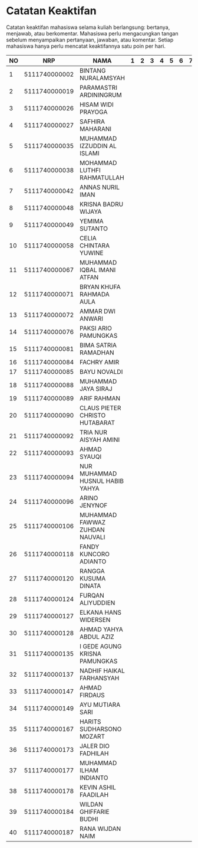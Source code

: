 # Catatan Keaktifan
Catatan keaktifan mahasiswa selama kuliah berlangsung: bertanya, menjawab, atau berkomentar.
Mahasiswa perlu mengacungkan tangan sebelum menyampaikan pertanyaan, jawaban, atau komentar.
Setiap mahasiswa hanya perlu mencatat keaktifannya satu poin per hari.

| NO | NRP           | NAMA                            | 1 | 2 | 3 | 4 | 5 | 6 | 7 | 8 | 9 | 10 | 11 | 12 | 13 | 14 | 15 |
|----|---------------|---------------------------------|---|---|---|---|---|---|---|---|---|----|----|----|----|----|----|
| 1  | 5111740000002 | BINTANG NURALAMSYAH             |   |   |   |   |   |   |   |   |   |    |    |    |    |    |    |
| 2  | 5111740000019 | PARAMASTRI ARDININGRUM          |   |   |   |   |   |   |   |   |   |    |    |    |    |    |    |
| 3  | 5111740000026 | HISAM WIDI PRAYOGA              |   |   |   |   |   |   |   |   |   |    |    |    |    |    |    |
| 4  | 5111740000027 | SAFHIRA MAHARANI                |   |   |   |   |   |   |   |   |   |    |    |    |    |    |    |
| 5  | 5111740000035 | MUHAMMAD IZZUDDIN AL ISLAMI     |   |   |   |   |   |   |   |   |   |    |    |    |    |    |    |
| 6  | 5111740000038 | MOHAMMAD LUTHFI RAHMATULLAH     |   |   |   |   |   |   |   |   |   |    |    |    |    |    |    |
| 7  | 5111740000042 | ANNAS NURIL IMAN                |   |   |   |   |   |   |   |   |   |    |    |    |    |    |    |
| 8  | 5111740000048 | KRISNA BADRU WIJAYA             |   |   |   |   |   |   |   |   |   |    |    |    |    |    |    |
| 9  | 5111740000049 | YEMIMA SUTANTO                  |   |   |   |   |   |   |   |   |   |    |    |    |    |    |    |
| 10 | 5111740000058 | CELIA CHINTARA YUWINE           |   |   |   |   |   |   |   |   |   |    |    |    |    |    |    |
| 11 | 5111740000067 | MUHAMMAD IQBAL IMANI ATFAN      |   |   |   |   |   |   |   |   |   |    |    |    |    |    |    |
| 12 | 5111740000071 | BRYAN KHUFA RAHMADA AULA        |   |   |   |   |   |   |   |   |   |    |    |    |    |    |    |
| 13 | 5111740000072 | AMMAR DWI ANWARI                |   |   |   |   |   |   |   |   |   |    |    |    |    |    |    |
| 14 | 5111740000076 | PAKSI ARIO PAMUNGKAS            |   |   |   |   |   |   |   |   |   |    |    |    |    |    |    |
| 15 | 5111740000081 | BIMA SATRIA RAMADHAN            |   |   |   |   |   |   |   |   |   |    |    |    |    |    |    |
| 16 | 5111740000084 | FACHRY AMIR                     |   |   |   |   |   |   |   |   |   |    |    |    |    |    |    |
| 17 | 5111740000085 | BAYU NOVALDI                    |   |   |   |   |   |   |   |   |   |    |    |    |    |    |    |
| 18 | 5111740000088 | MUHAMMAD JAYA SIRAJ             |   |   |   |   |   |   |   |   |   |    |    |    |    |    |    |
| 19 | 5111740000089 | ARIF RAHMAN                     |   |   |   |   |   |   |   |   |   |    |    |    |    |    |    |
| 20 | 5111740000090 | CLAUS PIETER CHRISTO HUTABARAT  |   |   |   |   |   |   |   |   |   |    |    |    |    |    |    |
| 21 | 5111740000092 | TRIA NUR AISYAH AMINI           |   |   |   |   |   |   |   |   |   |    |    |    |    |    |    |
| 22 | 5111740000093 | AHMAD SYAUQI                    |   |   |   |   |   |   |   |   |   |    |    |    |    |    |    |
| 23 | 5111740000094 | NUR MUHAMMAD HUSNUL HABIB YAHYA |   |   |   |   |   |   |   |   |   |    |    |    |    |    |    |
| 24 | 5111740000096 | ARINO JENYNOF                   |   |   |   |   |   |   |   |   |   |    |    |    |    |    |    |
| 25 | 5111740000106 | MUHAMMAD FAWWAZ ZUHDAN NAUVALI  |   |   |   |   |   |   |   |   |   |    |    |    |    |    |    |
| 26 | 5111740000118 | FANDY KUNCORO ADIANTO           |   |   |   |   |   |   |   |   |   |    |    |    |    |    |    |
| 27 | 5111740000120 | RANGGA KUSUMA DINATA            |   |   |   |   |   |   |   |   |   |    |    |    |    |    |    |
| 28 | 5111740000124 | FURQAN ALIYUDDIEN               |   |   |   |   |   |   |   |   |   |    |    |    |    |    |    |
| 29 | 5111740000127 | ELKANA HANS WIDERSEN            |   |   |   |   |   |   |   |   |   |    |    |    |    |    |    |
| 30 | 5111740000128 | AHMAD YAHYA ABDUL AZIZ          |   |   |   |   |   |   |   |   |   |    |    |    |    |    |    |
| 31 | 5111740000135 | I GEDE AGUNG KRISNA PAMUNGKAS   |   |   |   |   |   |   |   |   |   |    |    |    |    |    |    |
| 32 | 5111740000137 | NADHIF HAIKAL FARHANSYAH        |   |   |   |   |   |   |   |   |   |    |    |    |    |    |    |
| 33 | 5111740000147 | AHMAD FIRDAUS                   |   |   |   |   |   |   |   |   |   |    |    |    |    |    |    |
| 34 | 5111740000149 | AYU MUTIARA SARI                |   |   |   |   |   |   |   |   |   |    |    |    |    |    |    |
| 35 | 5111740000167 | HARITS SUDHARSONO MOZART        |   |   |   |   |   |   |   |   |   |    |    |    |    |    |    |
| 36 | 5111740000173 | JALER DIO FADHILAH              |   |   |   |   |   |   |   |   |   |    |    |    |    |    |    |
| 37 | 5111740000177 | MUHAMMAD ILHAM INDIANTO         |   |   |   |   |   |   |   |   |   |    |    |    |    |    |    |
| 38 | 5111740000178 | KEVIN ASHIL FAADILAH            |   |   |   |   |   |   |   |   |   |    |    |    |    |    |    |
| 39 | 5111740000184 | WILDAN GHIFFARIE BUDHI          |   |   |   |   |   |   |   |   |   |    |    |    |    |    |    |
| 40 | 5111740000187 | RANA WIJDAN NAIM                |   |   |   |   |   |   |   |   |   |    |    |    |    |    |    |
